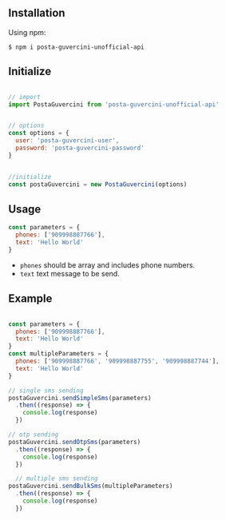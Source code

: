 
## Installation

Using npm:

```shell
$ npm i posta-guvercini-unofficial-api
```


## Initialize
``` js

// import
import PostaGuvercini from 'posta-guvercini-unofficial-api'


// options
const options = {
  user: 'posta-guvercini-user',
  password: 'posta-guvercini-password'
}


//initialize
const postaGuvercini = new PostaGuvercini(options)

```


## Usage

``` js
const parameters = {
  phones: ['909998887766'],
  text: 'Hello World'
}
```
* `phones` should be array and includes phone numbers.
* `text` text message to be send.


## Example

``` js

const parameters = {
  phones: ['909998887766'],
  text: 'Hello World'
}
const multipleParameters = {
  phones: ['909998887766', '909998887755', '909998887744'],
  text: 'Hello World'
}

// single sms sending
postaGuvercini.sendSimpleSms(parameters)
  .then((response) => {
    console.log(response)
  })

// otp sending
postaGuvercini.sendOtpSms(parameters)
  .then((response) => {
    console.log(response)
  })

  // multiple sms sending
postaGuvercini.sendBulkSms(multipleParameters)
  .then((response) => {
    console.log(response)
  })

```
